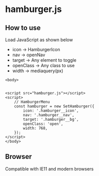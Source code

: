 # hamburger.js


## How to use

Load JavaScript as shown below
- icon -> HamburgerIcon
- nav -> openNav
- target -> Any element to toggle
- openClass -> Any class to use
- width -> mediaquery(px)

```
<body>


<script src="hamburger.js"></script>
<script>
    // HamburgerMenu
    const hamburger = new SetHamburger({
        icon: '.hamburger__icon',
        nav: '.hamburger__nav',
        target: '.hamburger__bg',
        openClass: 'open',
        width: 768,
    });
</script>
</body>
```

## Browser
Compatible with IE11 and modern browsers
